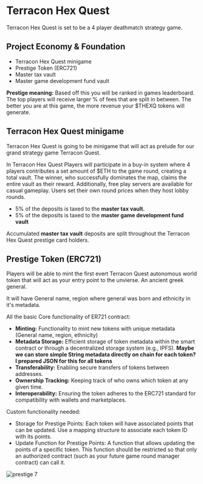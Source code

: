 # Terracon Hex Quest

Terracon Hex Quest is set to be a 4 player deathmatch strategy game.

<h2>Project Economy & Foundation</h2>

<ul>
<li>Terracon Hex Quest minigame</li>
<li>Prestige Token (ERC721)</li>
<li>Master tax vault</li>
<li>Master game development fund vault</li>
</ul>

<b>Prestige meaning:</b> Based off this you will be ranked in games leaderboard. The top players will receive larger % of fees that are split in between. The better you are at this game, the more revenue your $THEXQ tokens will generate.

<h2>Terracon Hex Quest minigame</h2>

Terracon Hex Quest is going to be minigame that will act as prelude for our grand strategy game Terracon Quest.

In Terracon Hex Quest Players will participate in a buy-in system where 4 players contributes a set amount of $ETH to the game round, creating a total vault. The winner, who successfully dominates the map, claims the entire vault as their reward. Additionally, free play servers are available for casual gameplay. Users set their own round prices when they host lobby rounds.

<ul>
<li>5% of the deposits is taxed to the <b>master tax vault.</b></li>
<li>5% of the deposits is taxed to the <b>master game development fund vault</b></li>
</ul>

Accumulated <b>master tax vault</b> deposits are split throughout the Terracon Hex Quest prestige card holders.

<h2>Prestige Token (ERC721)</h2>

Players will be able to mint the first evert Terracon Quest autonomous world token that will act as your entry point to the unvierse. An ancient greek general.

It will have General name, region where general was born and ethnicity in it's metadata.

All the basic Core functionality of ER721 contract:

- <b>Minting:</b> Functionality to mint new tokens with unique metadata (General name, region, ethnicity)
- <b>Metadata Storage:</b> Efficient storage of token metadata within the smart contract or through a decentralized storage system (e.g., IPFS). <b>Maybe we can store simple String metadata directly on chain for each token? I prepared JSON for this for all tokens </b>
- <b>Transferability:</b> Enabling secure transfers of tokens between addresses.
- <b>Ownership Tracking:</b> Keeping track of who owns which token at any given time.
- <b>Interoperability:</b> Ensuring the token adheres to the ERC721 standard for compatibility with wallets and marketplaces.

Custom functionality needed:

- Storage for Prestige Points: Each token will have associated points that can be updated. Use a mapping structure to associate each token ID with its points.
- Update Function for Prestige Points: A function that allows updating the points of a specific token. This function should be restricted so that only an authorized contract (such as your future game round manager contract) can call it.

![prestige 7](https://github.com/Agathonas/terracon-hex-quest/assets/158577277/60b48d72-124c-43a1-b8f0-205e53490910)
